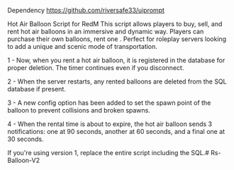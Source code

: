 Dependency
https://github.com/riversafe33/uiprompt

Hot Air Balloon Script for RedM This script allows players 
to buy, sell, and rent hot air balloons in an immersive and dynamic way. 
Players can purchase their own balloons, rent one . 
Perfect for roleplay servers looking to add a unique and scenic mode of transportation.

1 - Now, when you rent a hot air balloon, it is registered in the database for proper deletion. The timer continues even if you disconnect.

2 - When the server restarts, any rented balloons are deleted from the SQL database if present.

3 - A new config option has been added to set the spawn point of the balloon to prevent collisions and broken spawns.

4 - When the rental time is about to expire, the hot air balloon sends 3 notifications: one at 90 seconds, another at 60 seconds, and a final one at 30 seconds.

If you're using version 1, replace the entire script including the SQL.# Rs-Balloon-V2
